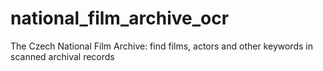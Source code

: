 # national_film_archive_ocr
The Czech National Film Archive: find films, actors and other keywords in scanned archival records

